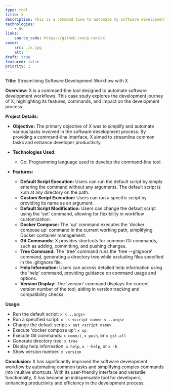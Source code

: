 ```yaml
---
type: tool
title: X
description: This is a command line to automate my software development workflow
technologies:
    - Go
links:
    source_code: https://github.com/p-nerd/x
cover:
    src: ./x.jpg
    alt: ''
draft: true
featured: false
priority: 1
---
```


**Title:** Streamlining Software Development Workflow with X

**Overview:**
X is a command-line tool designed to automate software development workflows. This case study explores the development journey of X, highlighting its features, commands, and impact on the development process.

**Project Details:**

-   **Objective:**
    The primary objective of X was to simplify and automate various tasks involved in the software development process. By providing a command-line interface, X aimed to streamline common tasks and enhance developer productivity.

-   **Technologies Used:**

    -   Go: Programming language used to develop the command-line tool.

-   **Features:**
    -   **Default Script Execution:** Users can run the default script by simply entering the command without any arguments. The default script is x.sh at any directory on the path.
    -   **Custom Script Execution:** Users can run a specific script by providing its name as an argument.
    -   **Default Script Modification:** Users can change the default script using the 'set' command, allowing for flexibility in workflow customization.
    -   **Docker Compose:** The 'up' command executes the 'docker compose up' command in the current working path, simplifying Docker container management.
    -   **Git Commands:** X provides shortcuts for common Git commands, such as adding, committing, and pushing changes.
    -   **Tree Command:** The 'tree' command runs the 'tree --gitignore' command, generating a directory tree while excluding files specified in the .gitignore file.
    -   **Help Information:** Users can access detailed help information using the 'help' command, providing guidance on command usage and options.
    -   **Version Display:** The 'version' command displays the current version number of the tool, aiding in version tracking and compatibility checks.

**Usage:**

-   Run the default script: `x <...args>`
-   Run a specified script: `x -s <script name> <...args>`
-   Change the default script: `x set <script name>`
-   Execute 'docker compose up': `x up`
-   Execute Git commands: `x commit`, `x push`, or `x git-all`
-   Generate directory tree: `x tree`
-   Display help information: `x help`, `x --help`, or `x -h`
-   Show version number: `x version`

**Conclusion:**
X has significantly improved the software development workflow by automating common tasks and simplifying complex commands into intuitive shortcuts. With its user-friendly interface and versatile functionality, X has become an indispensable tool for developers, enhancing productivity and efficiency in the development process.
